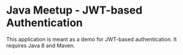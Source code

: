 # Java Meetup - JWT-based Authentication
This application is meant as a demo for JWT-based authentication.
It requires Java 8 and Maven.
